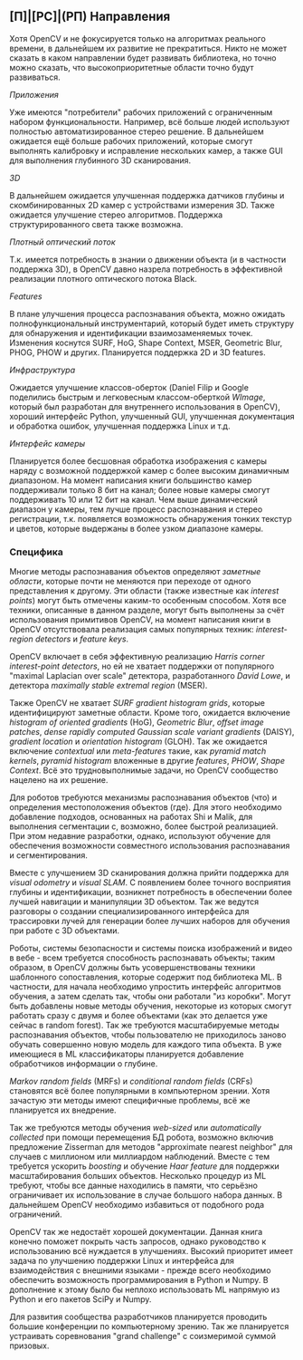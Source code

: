 ## [П]|[РС]|(РП) Направления

Хотя OpenCV и не фокусируется только на алгоритмах реального времени, в дальнейшем их развитие не прекратиться. Никто не может сказать в каком направлении будет развивать библиотека, но точно можно сказать, что высокоприоритетные области точно будут развиваться.

*Приложения*

Уже имеются "потребители" рабочих приложений с ограниченным набором функциональности. Например, всё больше людей используют полностью автоматизированное стерео решение. В дальнейшем ожидается ещё больше рабочих приложений, которые смогут выполнять калибровку и исправление нескольких камер, а также GUI для выполнения глубинного 3D сканирования.

*3D*

В дальнейшем ожидается улучшенная поддержка датчиков глубины и скомбинированных 2D камер с устройствами измерения 3D. Также ожидается улучшение стерео алгоритмов. Поддержка структурированного света также возможна.

*Плотный оптический поток*

Т.к. имеется потребность в знании о движении объекта (и в частности поддержка 3D), в OpenCV давно назрела потребность в эффективной реализации плотного оптического потока Black.

*Features*

В плане улучшения процесса распознавания объекта, можно ожидать полнофункциональный инструментарий, который будет иметь структуру для обнаружения и идентификации взаимозаменяемых точек. Изменения коснутся SURF, HoG, Shape Context, MSER, Geometric Blur, PHOG, PHOW и других. Планируется поддержка 2D и 3D features.

*Инфраструктура*

Ожидается улучшение классов-оберток (Daniel Filip и Google поделились быстрым и легковесным классом-оберткой *WImage*, который был разработан для внутреннего использования в OpenCV), хороший интерфейс Python, улучшенный GUI, улучшенная документация и обработка ошибок, улучшенная поддержка Linux и т.д.

*Интерфейс камеры*

Планируется более бесшовная обработка изображения с камеры наряду с возможной поддержкой камер с более высоким динамичным диапазоном. На момент написания книги большинство камер поддерживали только 8 бит на канал; более новые камеры смогут поддерживать 10 или 12 бит на канал. Чем выше динамический диапазон у камеры, тем лучше процесс распознавания и стерео регистрации, т.к. появляется возможность обнаружения тонких текстур и цветов, которые выдержаны в более узком диапазоне камеры.

### Специфика

Многие методы распознавания объектов определяют *заметные области*, которые почти не меняются при переходе от одного представления к другому. Эти области (также известные как *interest points*) могут быть отмечены каким-то особенным способом. Хотя все техники, описанные в данном разделе, могут быть выполнены за счёт использования примитивов OpenCV, на момент написания книги в OpenCV отсутствовала реализация самых популярных техник: *interest-region detectors* и *feature keys*.

OpenCV включает в себя эффективную реализацию *Harris corner interest-point detectors*, но ей не хватает поддержки от популярного "maximal Laplacian over scale" детектора, разработанного *David Lowe*, и детектора *maximally stable extremal region* (MSER).

Также OpenCV не хватает *SURF gradient histogram grids*, которые идентифицируют заметные области. Кроме того, ожидается включение *histogram of oriented gradients* (HoG), *Geometric Blur*, *offset image patches*, *dense rapidly computed Gaussian scale variant gradients* (DAISY), *gradient location* и *orientation histogram* (GLOH). Так же ожидается включение *contextual* или *meta-features* такие, как *pyramid match kernels*, *pyramid histogram* вложенные в другие *features*, *PHOW*, *Shape Context*. Всё это трудновыполнимые задачи, но OpenCV сообщество нацелено на их решение.

Для роботов требуются механизмы распознавания объектов (что) и определения местоположения объектов (где). Для этого необходимо добавление подходов, основанных на работах Shi и Malik, для выполнения сегментации с, возможно, более быстрой реализацией. При этом недавние разработки, однако, используют обучение для обеспечения возможности совместного использования распознавания и сегментирования.

Вместе с улучшением 3D сканирования должна прийти поддержка для *visual odometry* и *visual SLAM*. С появлением более точного восприятия глубины и идентификации, возникнет потребность в обеспечении более лучшей навигации и манипуляции 3D объектом. Так же ведутся разговоры о создании специализированного интерфейса для трассировки лучей для генерации более лучших наборов для обучения при работе с 3D объектами.

Роботы, системы безопасности и системы поиска изображений и видео в вебе - всем требуется способность распознавать объекты; таким образом, в OpenCV должны быть усовершенствованы техники шаблонного сопоставления, которые содержит под библиотека ML. В частности, для начала необходимо упростить интерфейс алгоритмов обучения, а затем сделать так, чтобы они работали "из коробки". Могут быть добавлены новые методы обучения, некоторые из которых смогут работать сразу с двумя и более объектами (как это делается уже сейчас в random forest). Так же требуются масштабируемые методы распознавания объектов, чтобы пользователю не приходилось заново обучать совершенно новую модель для каждого типа объекта. В уже имеющиеся в ML классификаторы планируется добавление обработчиков информации о глубине.

*Markov random fields* (MRFs) и *conditional random fields* (CRFs) становятся всё более популярными в компьютерном зрении. Хотя зачастую эти методы имеют специфичные проблемы, всё же планируется их внедрение.

Так же требуются методы обучения *web-sized* или *automatically collected* при помощи перемещения БД робота, возможно включив предложение Zisserman для методов "approximate nearest neighbor" для случаев с миллионом или миллиардом наблюдений. Вместе с тем требуется ускорить *boosting* и обучение *Haar feature* для поддержки масштабирования больших объектов. Несколько процедур из ML требуют, чтобы все данные находились в памяти, что серьёзно ограничивает их использование в случае большого набора данных. В дальнейшем OpenCV необходимо избавиться от подобного рода ограничений.

OpenCV так же недостаёт хорошей документации. Данная книга конечно поможет покрыть часть запросов, однако руководство к использованию всё нуждается в улучшениях. Высокий приоритет имеет задача по улучшению поддержки Linux и интерфейса для взаимодействия с внешними языками - прежде всего необходимо обеспечить возможность программирования в Python и Numpy. В дополнение к этому было бы неплохо использовать ML напрямую из Python и его пакетов SciPy и Numpy.

Для развития сообщества разработчиков планируется проводить большие конференции по компьютерному зрению. Так же планируется устраивать соревнования "grand challenge" с соизмеримой суммой призовых.
